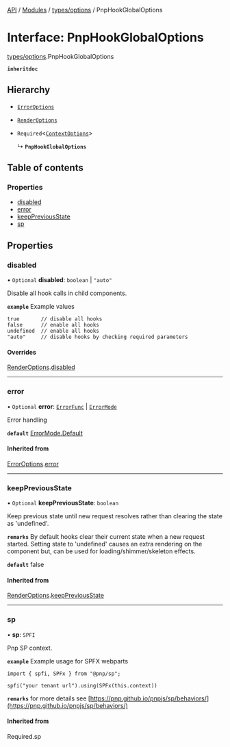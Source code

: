 [API](API/index.md)  / [Modules](API/index.md) / [types/options](types_options.md) / PnpHookGlobalOptions

# Interface: PnpHookGlobalOptions

[types/options](types_options.md).PnpHookGlobalOptions

**`inheritdoc`**

## Hierarchy

- [`ErrorOptions`](types_options_ExceptionOptions.ErrorOptions.md)

- [`RenderOptions`](types_options_RenderOptions.RenderOptions.md)

- `Required`<[`ContextOptions`](types_options_ContextOptions.ContextOptions.md)\>

  ↳ **`PnpHookGlobalOptions`**

## Table of contents

### Properties

- [disabled](types_options.PnpHookGlobalOptions.md#disabled)
- [error](types_options.PnpHookGlobalOptions.md#error)
- [keepPreviousState](types_options.PnpHookGlobalOptions.md#keeppreviousstate)
- [sp](types_options.PnpHookGlobalOptions.md#sp)

## Properties

### disabled

• `Optional` **disabled**: `boolean` \| ``"auto"``

Disable all hook calls in child components.

**`example`**
Example values
```
true       // disable all hooks
false      // enable all hooks
undefined  // enable all hooks
"auto"     // disable hooks by checking required parameters
```

#### Overrides

[RenderOptions](types_options_RenderOptions.RenderOptions.md).[disabled](types_options_RenderOptions.RenderOptions.md#disabled)



___

### error

• `Optional` **error**: [`ErrorFunc`](types_options_ExceptionOptions.md#errorfunc) \| [`ErrorMode`](ErrorMode.md)

Error handling

**`default`** [ErrorMode.Default](ErrorMode.md#default)

#### Inherited from

[ErrorOptions](types_options_ExceptionOptions.ErrorOptions.md).[error](types_options_ExceptionOptions.ErrorOptions.md#error)



___

### keepPreviousState

• `Optional` **keepPreviousState**: `boolean`

Keep previous state until new request resolves rather than clearing the state as 'undefined'.

**`remarks`**
By default hooks clear their current state when a new request started.
Setting state to 'undefined' causes an extra rendering on the component but,
can be used for loading/shimmer/skeleton effects.

**`default`** false

#### Inherited from

[RenderOptions](types_options_RenderOptions.RenderOptions.md).[keepPreviousState](types_options_RenderOptions.RenderOptions.md#keeppreviousstate)



___

### sp

• **sp**: `SPFI`

Pnp SP context.

**`example`**
Example usage for SPFX webparts
```
import { spfi, SPFx } from "@pnp/sp";

spfi("your tenant url").using(SPFx(this.context))
```

**`remarks`**
for more details see [https://pnp.github.io/pnpjs/sp/behaviors/](https://pnp.github.io/pnpjs/sp/behaviors/)

#### Inherited from

Required.sp
